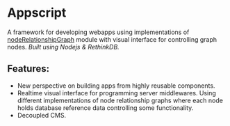 # Appscript 
A framework for developing webapps using implementations of [nodeRelationshipGraph](https://github.com/AppScriptIO/nodeRelationshipGraph) module with visual interface for controlling graph nodes. _Built using Nodejs & RethinkDB._

## Features: 
- New perspective on building apps from highly reusable components. 
- Realtime visual interface for programming server middlewares. Using different implementations of node relationship graphs where each node holds database reference data controlling some functionality.
- Decoupled CMS. 